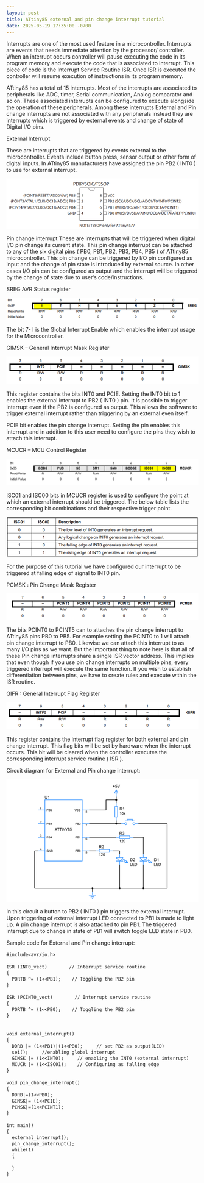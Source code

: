 ```yaml
---
layout: post
title: ATtiny85 external and pin change interrupt tutorial
date: 2025-05-19 17:35:00 -0700
---
```


Interrupts are one of the most used feature in a microcontroller. Interrupts are events that needs immediate attention by the processor/ controller. When an interrupt occurs controller will pause executing the code in its program memory and execute the code that is associated to interrupt. This piece of code is the Interrupt Service Routine ISR. Once ISR is executed the controller will resume execution of instructions in its program memory. 

ATtiny85 has a total of 15 interrupts. Most of the interrupts are associated to peripherals like ADC, timer, Serial communication, Analog comparator and so on. These associated interrupts can be configured to execute alongside the operation of these peripherals. Among these interrupts External and Pin change interrupts are not associated with any peripherals instead they are interrupts which is triggered by external events and change of state of Digital I/O pins.

External Interrupt

These are interrupts that are triggered by events external to the microcontroller. Events include button press, sensor output or other form of digital inputs. In ATtiny85 manufacturers have assigned the pin PB2 ( INT0 ) to use for external interrupt.

![attiny85-pin-diagram.png](/assets/2025/attiny85-pin-diagram.png)

Pin change interrupt
These are interrupts that will be triggered when digital I/O pin change its current state. This pin change interrupt can be attached to any of the six digital pins ( PB0, PB1, PB2, PB3, PB4, PB5 ) of ATtiny85 microcontroller. This pin change can be triggered by I/O pin configured as input and the change of pin state is introduced by external source. In other cases I/O pin can be configured as output and the interrupt will be triggered by the change of state due to user’s code/instructions.   

SREG AVR Status register

![sreg-register-i-bit.png](/assets/2025/sreg-register-i-bit.png)

The bit 7- I is the Global Interrupt Enable which enables the interrupt usage for the Microcontroller.

GIMSK – General Interrupt Mask Register

![gimsk-register.png](/assets/2025/gimsk-register.png)

This register contains the bits INT0 and PCIE. Setting the INT0 bit to 1 enables the external interrupt to PB2 ( INT0 ) pin. It is possible to trigger interrupt even if the PB2 is configured as output. This allows the software to trigger external interrupt rather than triggering by an external even itself.

PCIE bit enables the pin change interrupt. Setting the pin enables this interrupt and in addition to this user need to configure the pins they wish to attach this interrupt.

MCUCR – MCU Control Register

![interrupt-trigger-state-768x108.png](/assets/2025/interrupt-trigger-state-768x108.png)

ISC01 and ISC00 bits in MCUCR register is used to configure the point at which an external interrupt should be triggered. The below table lists the corresponding bit combinations and their respective trigger point.

![trigger-point.png](/assets/2025/trigger-point.png)

For the purpose of this tutorial we have configured our interrupt to be triggered at falling edge of signal to INT0 pin.

PCMSK : Pin Change Mask Register

![pcmsk-register.png](/assets/2025/pcmsk-register.png)

The bits PCINT0 to PCINT5 can to attaches the pin change interrupt to ATtiny85 pins PB0 to PB5. For example setting the PCINT0 to 1 will attach pin change interrupt to PB0. Likewise we can attach this interrupt to as many I/O pins as we want. But the important thing to note here is that all of these Pin change interrupts share a single ISR vector address. This implies that even though if you use pin change interrupts on multiple pins, every triggered interrupt will execute the same function. If you wish to establish differentiation between pins, we have to create rules and execute within the ISR routine.

GIFR : General Interrupt Flag Register

![GIFR-register.png](/assets/2025/GIFR-register.png)

This register contains the interrupt flag register for both external and pin change interrupt. This flag bits will be set by hardware when the interrupt occurs. This bit will be cleared when the controller executes the corresponding interrupt service routine ( ISR ).

Circuit diagram for External and Pin change interrupt:


![external-and-pin-change-interrupt-768x491.png](/assets/2025/external-and-pin-change-interrupt-768x491.png)

In this circuit a button to PB2 ( INT0 ) pin triggers the external interrupt. Upon triggering of external interrupt LED connected to PB1 is made to light up. A pin change interrupt is also attached to pin PB1. The triggered interrupt due to change in state of PB1 will switch toggle LED state in PB0.

Sample code for External and Pin change interrupt:

```
#include<avr/io.h>

ISR (INT0_vect)        // Interrupt service routine 
{
  PORTB ^= (1<<PB1);    // Toggling the PB2 pin 
}

ISR (PCINT0_vect)        // Interrupt service routine 
{
  PORTB ^= (1<<PB0);    // Toggling the PB2 pin 
}


void external_interrupt()
{
  DDRB |= (1<<PB1)|(1<<PB0);     // set PB2 as output(LED)
  sei();     //enabling global interrupt
  GIMSK |= (1<<INT0);     // enabling the INT0 (external interrupt) 
  MCUCR |= (1<<ISC01);    // Configuring as falling edge 
}

void pin_change_interrupt()
{
  DDRB|=(1<<PB0);
  GIMSK|= (1<<PCIE);
  PCMSK|=(1<<PCINT1);
}

int main()
{
  external_interrupt();
  pin_change_interrupt();
  while(1)
  {
    
  }
}
```